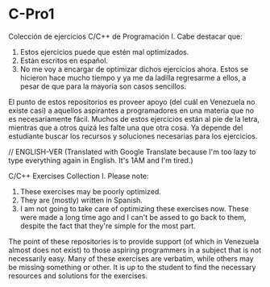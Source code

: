 # C-Pro1
Colección de ejercicios C/C++ de Programación I.
Cabe destacar que:
1) Estos ejercicios puede que estén mal optimizados.
2) Están escritos en español.
3) No me voy a encargar de optimizar dichos ejercicios ahora. Estos se hicieron hace mucho tiempo y ya me da ladilla regresarme a ellos, a pesar de que para la mayoría son casos sencillos.

El punto de estos repositorios es proveer apoyo (del cuál en Venezuela no existe casi) a aquellos aspirantes a programadores en una materia que no es necesariamente fácil. Muchos de estos ejercicios están al pie de la letra, mientras que a otros quizá les falte una que otra cosa. Ya depende del estudiante buscar los recursos y soluciones necesarias para los ejercicios.


//
ENGLISH-VER
(Translated with Google Translate because I'm too lazy to type everything again in English. It's 1AM and I'm tired.)

C/C++ Exercises Collection I.
Please note:
1) These exercises may be poorly optimized.
2) They are (mostly) written in Spanish.
3) I am not going to take care of optimizing these exercises now. These were made a long time ago and I can't be assed to go back to them, despite the fact that they're simple for the most part.

The point of these repositories is to provide support (of which in Venezuela almost does not exist) to those aspiring programmers in a subject that is not necessarily easy. Many of these exercises are verbatim, while others may be missing something or other. It is up to the student to find the necessary resources and solutions for the exercises.

